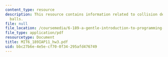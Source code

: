 ```yaml
---
content_type: resource
description: This resource contains information related to collision detection of
  balls.
file: null
file_location: /coursemedia/6-189-a-gentle-introduction-to-programming-using-python-january-iap-2011/bbc27b6e4e5ecf700f34295afd476749_MIT6_189IAP11_hw3.pdf
file_type: application/pdf
resourcetype: Document
title: MIT6_189IAP11_hw3.pdf
uid: bbc27b6e-4e5e-cf70-0f34-295afd476749
---
```

